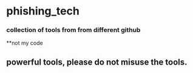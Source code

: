 # phishing_tech


### collection of tools from from different github 

**not my code

## powerful tools, please do not misuse the tools.
